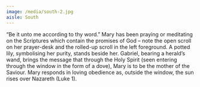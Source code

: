 ```yaml
---
image: /media/south-2.jpg
aisle: South
---
```

“Be it unto me according to thy word.” Mary has been praying or meditating on the Scriptures which contain the promises of God – note the open scroll on her prayer-desk and the rolled-up scroll in the left foreground. A potted lily, symbolising her purity, stands beside her. Gabriel, bearing a herald’s wand, brings the message that through the Holy Spirit (seen entering through the window in the form of a dove), Mary is to be the mother of the Saviour. Mary responds in loving obedience as, outside the window, the sun rises over Nazareth (Luke 1).
